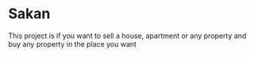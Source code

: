 # Sakan
This project is if you want to sell a house, apartment or any property and buy any property in the place you want
